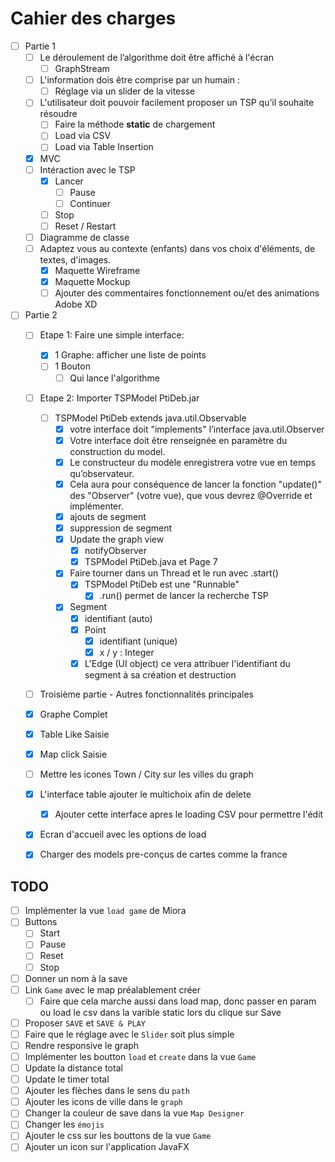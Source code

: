 # Cahier des charges

- [ ] Partie 1
  - [ ] Le déroulement de l’algorithme doit être affiché à l'écran
    - [ ] GraphStream
  - [ ] L'information dois être comprise par un humain :
    - [ ] Réglage via un slider de la vitesse
  - [ ] L'utilisateur doit pouvoir facilement proposer un TSP qu’il souhaite résoudre
    - [ ] Faire la méthode **static** de chargement
    - [ ] Load via CSV
    - [ ] Load via Table Insertion
  - [x] MVC
  - [ ] Intéraction avec le TSP
    - [x] Lancer
      - [ ] Pause
      - [ ] Continuer
    - [ ] Stop
    - [ ] Reset / Restart
  - [ ] Diagramme de classe
  - [ ] Adaptez vous au contexte (enfants) dans vos choix d'éléments, de textes, d'images.
    - [x] Maquette Wireframe
    - [x] Maquette Mockup
    - [ ] Ajouter des commentaires fonctionnement ou/et des animations Adobe XD

- [ ] Partie 2
  - [ ] Etape 1: Faire une simple interface:
    - [x] 1 Graphe: afficher une liste de points
    - [ ] 1 Bouton
      - [ ] Qui lance l'algorithme
  - [ ] Etape 2: Importer TSPModel PtiDeb.jar
    - [ ] TSPModel PtiDeb extends java.util.Observable
      - [x] votre interface doit "implements" l’interface java.util.Observer
      - [x] Votre interface doit être renseignée en paramètre du construction du model.
      - [x] Le constructeur du modèle enregistrera votre vue en temps qu’observateur.
      - [x]  Cela aura pour conséquence de lancer la fonction "update()" des "Observer" (votre vue), que vous devrez @Override et implémenter.
        - [x] ajouts de segment
        - [x] suppression de segment
        - [x] Update the graph view
          - [x] notifyObserver
          - [x] TSPModel PtiDeb.java et Page 7
      - [x] Faire tourner dans un Thread et le run avec .start()
        - [x] TSPModel PtiDeb est une "Runnable"
          - [x] .run() permet de lancer la recherche TSP
      - [x] Segment
        - [x] identifiant (auto)
        - [x] Point
          - [x] identifiant (unique)
          - [x] x / y : Integer
        - [x] L'Edge (UI object) ce vera attribuer l'identifiant du segment à sa création et destruction
  - [ ] Troisième partie - Autres fonctionnalités principales

  - [x] Graphe Complet
  - [x] Table Like Saisie
  - [x] Map click Saisie
  - [ ] Mettre les icones Town / City sur les villes du graph

  - [x] L'interface table ajouter le multichoix afin de delete
    - [x] Ajouter cette interface apres le loading CSV pour permettre l'édit
  - [x] Ecran d'accueil avec les options de load
  - [x] Charger des models pre-conçus de cartes comme la france

## TODO

- [ ] Implémenter la vue `load game` de Miora
- [ ] Buttons
  - [ ] Start
  - [ ] Pause
  - [ ] Reset
  - [ ] Stop
- [ ] Donner un nom à la save
- [ ] Link `Game` avec le map préalablement créer
  - [ ] Faire que cela marche aussi dans load map, donc passer en param ou load le csv dans la varible static lors du clique sur Save
- [ ] Proposer `SAVE` et `SAVE & PLAY`
- [ ] Faire que le réglage avec le `Slider` soit plus simple
- [ ] Rendre responsive le graph
- [ ] Implémenter les boutton `load` et `create` dans la vue `Game`
- [ ] Update la distance total
- [ ] Update le timer total
- [ ] Ajouter les flèches dans le sens du `path`
- [ ] Ajouter les icons de ville dans le `graph`
- [ ] Changer la couleur de save dans la vue `Map Designer`
- [ ] Changer les `émojis`
- [ ] Ajouter le css sur les bouttons de la vue `Game`
- [ ] Ajouter un icon sur l'application JavaFX
